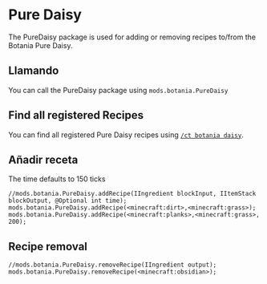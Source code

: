 # Pure Daisy

The PureDaisy package is used for adding or removing recipes to/from the Botania Pure Daisy.

## Llamando

You can call the PureDaisy package using `mods.botania.PureDaisy`

## Find all registered Recipes

You can find all registered Pure Daisy recipes using [`/ct botania daisy`](/Mods/Modtweaker/Botania/Commands/).

## Añadir receta

The time defaults to 150 ticks

```zenscript
//mods.botania.PureDaisy.addRecipe(IIngredient blockInput, IItemStack blockOutput, @Optional int time);
mods.botania.PureDaisy.addRecipe(<minecraft:dirt>,<minecraft:grass>);
mods.botania.PureDaisy.addRecipe(<minecraft:planks>,<minecraft:grass>, 200);
```

## Recipe removal

```zenscript
//mods.botania.PureDaisy.removeRecipe(IIngredient output);
mods.botania.PureDaisy.removeRecipe(<minecraft:obsidian>);
```